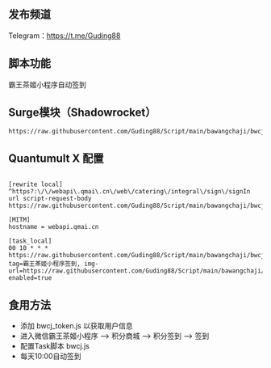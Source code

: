 ## 发布频道
Telegram：https://t.me/Guding88

## 脚本功能
霸王茶姬小程序自动签到

## Surge模块（Shadowrocket）

```properties
https://raw.githubusercontent.com/Guding88/Script/main/bawangchaji/bwcj.sgmodule
```

## Quantumult X 配置

```properties

[rewrite local]
^https?:\/\/webapi\.qmai\.cn\/web\/catering\/integral\/sign\/signIn url script-request-body https://raw.githubusercontent.com/Guding88/Script/main/bawangchaji/bwcj_token.js

[MITM]
hostname = webapi.qmai.cn

[task_local]
00 10 * * * https://raw.githubusercontent.com/Guding88/Script/main/bawangchaji/bwcj.js, tag=霸王茶姬小程序签到, img-url=https://raw.githubusercontent.com/Guding88/Script/main/bawangchaji/bwcj.png, enabled=true

```


## 食用方法
  * 添加 bwcj_token.js 以获取用户信息
  * 进入微信霸王茶姬小程序 --> 积分商城 --> 积分签到 --> 签到
  * 配置Task脚本 bwcj.js
  * 每天10:00自动签到
